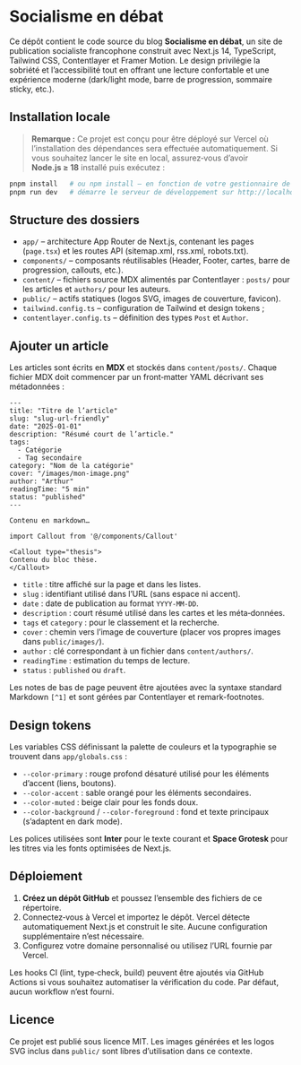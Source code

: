 # Socialisme en débat

Ce dépôt contient le code source du blog **Socialisme en débat**, un site de publication
socialiste francophone construit avec Next.js 14, TypeScript, Tailwind CSS, Contentlayer et
Framer Motion. Le design privilégie la sobriété et l’accessibilité tout en offrant une
lecture confortable et une expérience moderne (dark/light mode, barre de progression,
sommaire sticky, etc.).

## Installation locale

> **Remarque :** Ce projet est conçu pour être déployé sur Vercel où l’installation des
> dépendances sera effectuée automatiquement. Si vous souhaitez lancer le site en local,
> assurez‑vous d’avoir **Node.js ≥ 18** installé puis exécutez :

```sh
pnpm install   # ou npm install – en fonction de votre gestionnaire de paquets
pnpm run dev   # démarre le serveur de développement sur http://localhost:3000
```

## Structure des dossiers

* `app/` – architecture App Router de Next.js, contenant les pages (`page.tsx`) et les
  routes API (sitemap.xml, rss.xml, robots.txt).
* `components/` – composants réutilisables (Header, Footer, cartes, barre de progression,
  callouts, etc.).
* `content/` – fichiers source MDX alimentés par Contentlayer : `posts/` pour les articles
  et `authors/` pour les auteurs.
* `public/` – actifs statiques (logos SVG, images de couverture, favicon).
* `tailwind.config.ts` – configuration de Tailwind et design tokens ;
* `contentlayer.config.ts` – définition des types `Post` et `Author`.

## Ajouter un article

Les articles sont écrits en **MDX** et stockés dans `content/posts/`. Chaque fichier MDX doit
commencer par un front‑matter YAML décrivant ses métadonnées :

```mdx
---
title: "Titre de l’article"
slug: "slug-url-friendly"
date: "2025-01-01"
description: "Résumé court de l’article."
tags:
  - Catégorie
  - Tag secondaire
category: "Nom de la catégorie"
cover: "/images/mon-image.png"
author: "Arthur"
readingTime: "5 min"
status: "published"
---

Contenu en markdown…

import Callout from '@/components/Callout'

<Callout type="thesis">
Contenu du bloc thèse.
</Callout>

```

* `title` : titre affiché sur la page et dans les listes.
* `slug` : identifiant utilisé dans l’URL (sans espace ni accent).
* `date` : date de publication au format `YYYY-MM-DD`.
* `description` : court résumé utilisé dans les cartes et les méta‑données.
* `tags` et `category` : pour le classement et la recherche.
* `cover` : chemin vers l’image de couverture (placer vos propres images dans
  `public/images/`).
* `author` : clé correspondant à un fichier dans `content/authors/`.
* `readingTime` : estimation du temps de lecture.
* `status` : `published` ou `draft`.

Les notes de bas de page peuvent être ajoutées avec la syntaxe standard Markdown
`[^1]` et sont gérées par Contentlayer et remark-footnotes.

## Design tokens

Les variables CSS définissant la palette de couleurs et la typographie se trouvent dans
`app/globals.css` :

- `--color-primary` : rouge profond désaturé utilisé pour les éléments d’accent (liens,
  boutons).
- `--color-accent` : sable orangé pour les éléments secondaires.
- `--color-muted` : beige clair pour les fonds doux.
- `--color-background` / `--color-foreground` : fond et texte principaux (s’adaptent en
  dark mode).

Les polices utilisées sont **Inter** pour le texte courant et **Space Grotesk** pour les
titres via les fonts optimisées de Next.js.

## Déploiement

1. **Créez un dépôt GitHub** et poussez l’ensemble des fichiers de ce répertoire.
2. Connectez‑vous à Vercel et importez le dépôt. Vercel détecte automatiquement Next.js
   et construit le site. Aucune configuration supplémentaire n’est nécessaire.
3. Configurez votre domaine personnalisé ou utilisez l’URL fournie par Vercel.

Les hooks CI (lint, type‑check, build) peuvent être ajoutés via GitHub Actions si vous
souhaitez automatiser la vérification du code. Par défaut, aucun workflow n’est fourni.

## Licence

Ce projet est publié sous licence MIT. Les images générées et les logos SVG inclus dans
`public/` sont libres d’utilisation dans ce contexte.